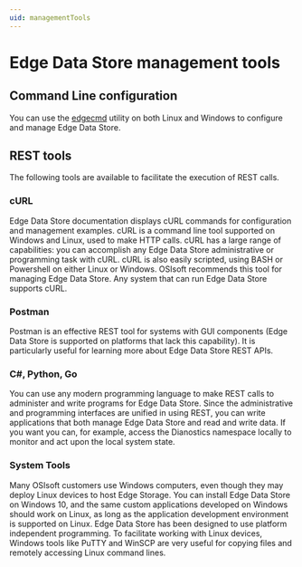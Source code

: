 ```yaml
---
uid: managementTools
---
```


# Edge Data Store management tools

## Command Line configuration

You can use the [edgecmd](xref:commandLine) utility on both Linux and Windows to configure and manage Edge Data Store.

## REST tools

The following tools are available to facilitate the execution of REST calls.

### cURL

Edge Data Store documentation displays cURL commands for configuration and management examples. cURL is a command line tool supported on Windows and Linux, used to make HTTP calls. cURL has a large range of capabilities: you can accomplish any Edge Data Store administrative or programming task with cURL. cURL is also easily scripted, using BASH or Powershell on either Linux or Windows. OSIsoft recommends this tool for managing Edge Data Store. Any system that can run Edge Data Store supports cURL.

### Postman

Postman is an effective REST tool for systems with GUI components (Edge Data Store is supported on platforms that lack this capability). It is particularly useful for learning more about Edge Data Store REST APIs.

### C#, Python, Go

You can use any modern programming language to make REST calls to administer and write programs for Edge Data Store. Since the administrative and programming interfaces are unified in using REST, you can write applications that both manage Edge Data Store and read and write data. If you want you can, for example, access the Dianostics namespace locally to monitor and act upon the local system state.

### System Tools

Many OSIsoft customers use Windows computers, even though they may deploy Linux devices to host Edge Storage. You can install Edge Data Store on Windows 10, and the same custom applications developed on Windows should work on Linux, as long as the application development environment is supported on Linux. Edge Data Store has been designed to use platform independent programming. To facilitate working with Linux devices, Windows tools like PuTTY and WinSCP are very useful for copying files and remotely accessing Linux command lines.
